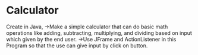 # Calculator
Create in Java,
->Make a simple calculator that can do basic math operations like adding, subtracting, multiplying, and dividing based on input which given by the end user.
->Use JFrame and ActionListener in this Program so that the use can give input by click on button.
